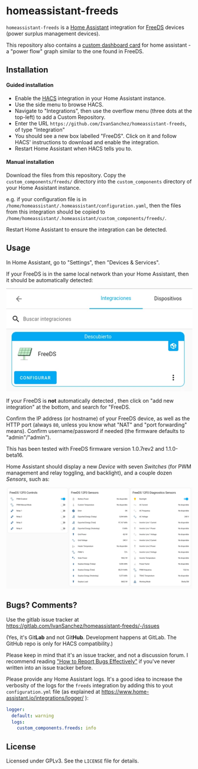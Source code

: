 # homeassistant-freeds

`homeassistant-freeds` is a [Home Assistant](https://www.home-assistant.io) integration for [FreeDS](https://freeds.es/) devices (power surplus management devices).

This repository also contains a [custom dashboard card](https://developers.home-assistant.io/docs/frontend/custom-ui/custom-card/) for home assistant - a "power flow" graph similar to the one found in FreeDS.

## Installation

#### Guided installation

- Enable the [HACS](https://hacs.xyz/) integration in your Home Assistant instance.
- Use the side menu to browse HACS.
- Navigate to "Integrations", then use the overflow menu (three dots at the top-left) to add a Custom Repository.
- Enter the URL `https://github.com/IvanSanchez/homeassistant-freeds`, of type "Integration"
- You should see a new box labelled "FreeDS". Click on it and follow HACS' instructions to download and enable the integration.
- Restart Home Assistant when HACS tells you to.

#### Manual installation

Download the files from this repository. Copy the `custom_components/freeds/` directory into the `custom_components` directory of your Home Assistant instance.

e.g. if your configuration file is in `/home/homeassistant/.homeassistant/configuration.yaml`, then the files from this integration should be copied to `/home/homeassistant/.homeassistant/custom_components/freeds/`.

Restart Home Assistant to ensure the integration can be detected.

## Usage

In Home Assistant, go to "Settings", then "Devices & Services".

If your FreeDS is in the same local network than your Home Assistant, then it should be automatically detected:

![Screenshot of FreeDS zeroconf detection in Home Assistant](./screenshot-zeroconf.webp)

If your FreeDS is **not** automatically detected , then click on "add new integration" at the bottom, and search for "FreeDS.

Confirm the IP address (or hostname) of your FreeDS device, as well as the HTTP port (always `80`, unless you know what "NAT" and "port forwarding" means). Confirm username/password if needed (the firmware defaults to "admin"/"admin").

This has been tested with FreeDS firmware version 1.0.7rev2 and 1.1.0-beta16.

Home Assistant should display a new *Device* with seven *Switches* (for PWM management and relay toggling, and backlight), and a couple dozen *Sensors*, such as:

![Screenshot of FreeDS sensors in Home Assistant](./screenshot-entities.webp)

## Bugs? Comments?

Use the gitlab issue tracker at https://gitlab.com/IvanSanchez/homeassistant-freeds/-/issues

(Yes, it's Git**Lab** and not Git**Hub**. Development happens at GitLab. The GitHub repo is only for HACS compatibility.)

Please keep in mind that it's an issue tracker, and not a discussion forum. I recommend reading ["How to Report Bugs Effectively"](https://www.chiark.greenend.org.uk/~sgtatham/bugs.html) if you've never written into an issue tracker before.

Please provide any Home Assistant logs. It's a good idea to increase the verbosity of the logs for the `freeds` integration by adding this to yout `configuration.yml` file (as explained at https://www.home-assistant.io/integrations/logger/ ):

```yaml
logger:
  default: warning
  logs:
    custom_components.freeds: info
```

## License

Licensed under GPLv3. See the `LICENSE` file for details.
